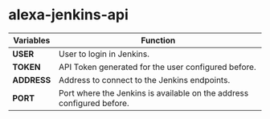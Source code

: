 # alexa-jenkins-api

| Variables  | Function |
|---------|--------|
| **USER** | User to login in Jenkins. |
| **TOKEN** | API Token generated for the user configured before. |
| **ADDRESS** | Address to connect to the Jenkins endpoints. |
| **PORT** | Port where the Jenkins is available on the address configured before. |
